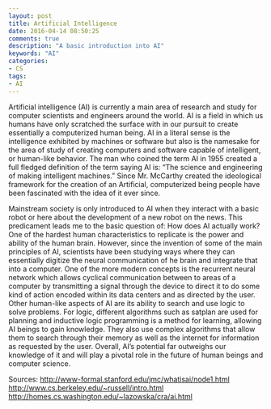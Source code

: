 ```yaml
---
layout: post
title: Artificial Intelligence 
date: 2016-04-14 08:50:25
comments: true
description: "A basic introduction into AI"
keywords: "AI"
categories:
- CS
tags:
- AI
---
```

Artificial intelligence (AI) is currently a main area of research and study for computer scientists and engineers around the world. AI is a field in which us humans have only scratched the surface with in our pursuit to create essentially a computerized human being. AI in a literal sense is the intelligence exhibited by machines or software but also is the namesake for the area of study of creating computers and software capable of intelligent, or human-like behavior. The man who coined the term AI in 1955 created a full fledged definition of the term saying AI is: “The science and engineering of making intelligent machines.” Since Mr. McCarthy created the ideological framework for the creation of an Artificial, computerized being people have been fascinated with the idea of it ever since. 

Mainstream society is only introduced to AI when they interact with a basic robot or here about the development of a new robot on the news. This predicament leads me to the basic question of: How does AI actually work? One of the hardest human characteristics to replicate is the power and ability of the human brain. However, since the invention of some of the main principles of AI, scientists have been studying ways where they can essentially digitize the neural communication of he brain and integrate that into a computer. One of the more modern concepts is the recurrent neural network which allows cyclical communication between to areas of a computer by transmitting a signal through the device to direct it to do some kind of action encoded within its data centers and as directed by the user. Other human-like aspects of AI are its ability to search and use logic to solve problems. For logic, different algorithms such as satplan are used for planning and inductive logic programming is a method for learning, allowing AI beings to gain knowledge. They also use complex algorithms that allow them to search through their memory as well as the internet for information as requested by the user. Overall, AI’s potential far outweighs our knowledge of it and will play a pivotal role in the future of human beings and computer science. 

Sources: 
http://www-formal.stanford.edu/jmc/whatisai/node1.html
http://www.cs.berkeley.edu/~russell/intro.html
http://homes.cs.washington.edu/~lazowska/cra/ai.html
